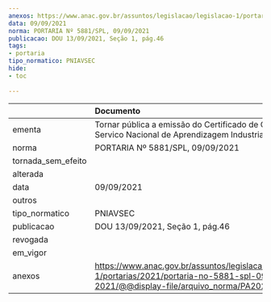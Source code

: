 ```yaml
---
anexos: https://www.anac.gov.br/assuntos/legislacao/legislacao-1/portarias/2021/portaria-no-5881-spl-09-09-2021/@@display-file/arquivo_norma/PA2021-5881.pdf
data: 09/09/2021
norma: PORTARIA Nº 5881/SPL, 09/09/2021
publicacao: DOU 13/09/2021, Seção 1, pág.46
tags:
- portaria
tipo_normatico: PNIAVSEC
hide: 
- toc 
 
---
```


|                    | Documento                                                                                                                                            |
|:-------------------|:-----------------------------------------------------------------------------------------------------------------------------------------------------|
| ementa             | Tornar pública a emissão do Certificado de CIAC do Servico Nacional de Aprendizagem Industrial - SENAI.                                              |
| norma              | PORTARIA Nº 5881/SPL, 09/09/2021                                                                                                                     |
| tornada_sem_efeito |                                                                                                                                                      |
| alterada           |                                                                                                                                                      |
| data               | 09/09/2021                                                                                                                                           |
| outros             |                                                                                                                                                      |
| tipo_normatico     | PNIAVSEC                                                                                                                                             |
| publicacao         | DOU 13/09/2021, Seção 1, pág.46                                                                                                                      |
| revogada           |                                                                                                                                                      |
| em_vigor           |                                                                                                                                                      |
| anexos             | https://www.anac.gov.br/assuntos/legislacao/legislacao-1/portarias/2021/portaria-no-5881-spl-09-09-2021/@@display-file/arquivo_norma/PA2021-5881.pdf |